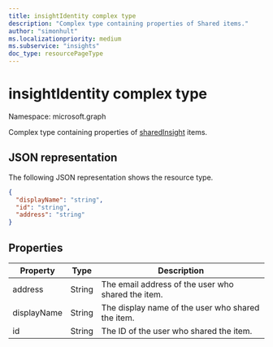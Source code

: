 ```yaml
---
title: insightIdentity complex type
description: "Complex type containing properties of Shared items."
author: "simonhult"
ms.localizationpriority: medium
ms.subservice: "insights"
doc_type: resourcePageType
---
```


# insightIdentity complex type

Namespace: microsoft.graph

Complex type containing properties of [sharedInsight](insights-shared.md) items.

## JSON representation
The following JSON representation shows the resource type.

<!-- {
  "blockType": "resource",
  "optionalProperties": [
  ],
  "@odata.type": "microsoft.graph.insightIdentity"
}-->
```json
{
  "displayName": "string",
  "id": "string",
  "address": "string"
}
```

## Properties

| Property              | Type          | Description  |
| -------------         |-----------    | -------------|
| address      	      | String	    | The email address of the user who shared the item.  |
| displayName      	| String	      | The display name of the user who shared the item. |
| id     		  | String        | The ID of the user who shared the item.     |

